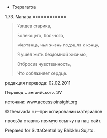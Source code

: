 









* Тхерагатха


1\.73\. Манава
\=\=\=\=\=\=\=\=\=\=\=\=




> Увидев старика,  
> 
> Болеющего, больного,  
> 
> Мертвеца, чья жизнь подошла к концу,  
> 
> Я ушёл жить бездомной жизнью,  
> 
> Отбросив чувственность,  
> 
> Что соблазняет сердце\.



редакция перевода: 02\.02\.2011


Перевод с английского: SV


источник: www\.accesstoinsight\.org


© theravada\.ru—при копировании материалов


просьба ставить прямую ссылку на наш сайт\.


Prepared for SuttaCentral by Bhikkhu Sujato\.






